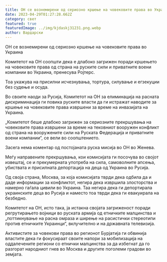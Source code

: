 ```yaml
---
title: ОН се вознемирени од сериозно кршење на човековите права во Украина
date: 2023-04-29T01:27:28.662Z
category: свет
featured: true
featuredImage: ../img/kjdaskj31231.png.webp
author: Вардарски
---
```


ОН се вознемирени од сериозно кршење на човековите права во Украина

Комитетот на ОН соопшти дека е длабоко загрижен поради кршењето на човековите права од страна на руските сили и приватните воени компании во Украина, пренесува Ројтерс.

Тоа укажува на присилни исчезнувања, тортура, силување и егзекуции без судење и осуда.

Во своите наоди за Русија, Комитетот на ОН за елиминација на расната дискриминација ги повика руските власти да ги истражат наводите за кршење на човековите права извршени за време на инвазијата на Украина.

„Комитетот беше длабоко загрижен за сериозните прекршувања на човековите права извршени за време на тековниот вооружен конфликт од страна на вооружените сили на Руската Федерација и приватните воени компании“, се вели во соопштението.

Засега нема коментар од постојаната руска мисија во ОН во Женева.

Меѓу направените прекршувања, кои комисијата ги посочува во својот извештај, се и прекумерната употреба на сила, самоволните апсења, убиствата и присилната депортација на деца од Украина во Русија.

Од своја страна, Москва, за која комисијата тврди дека одбила да и даде информации за конфликтот, негира дека извршила злосторства и намерно гаѓала цивили во Украина. Таа негира дека ги депортирала украинските деца во Русија и наместо тоа тврди дека ги евакуирала на безбедно.

Комитетот на ОН, исто така, ја истакна својата загриженост поради регрутирањето војници во руската армија од етничките малцинства и „поттикнување на расна омраза и ширење на расистички стереотипи против етничките Украинци“, вклучително и на државната телевизија.

Активистите за човекови права во регионот Бурјатија ги обвинија властите дека ги фокусираат своите напори за мобилизација на оддалечените региони со етнички малцинства за да избегнат да го разгорат народниот гнев во Москва и другите поголеми градови во земјата.
